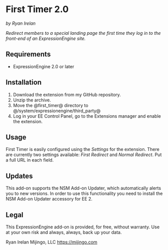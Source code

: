 # First Timer 2.0
_by Ryan Irelan_

_Redirect members to a special landing page the first time they log in to the front-end of an ExpressionEngine site._

## Requirements

* ExpressionEngine 2.0 or later

## Installation

1. Download the extension from my GitHub repository.
2. Unzip the archive.
3. Move the @first_timer@ directory to @/system/expressionengine/third_party@
4. Log in your EE Control Panel, go to the Extensions manager and enable the extension.

## Usage

First Timer is easily configured using the _Settings_ for the extension. There are currently two settings available: _First Redirect_ and _Normal Redirect_. Put a full URL in each field.

## Updates

This add-on supports the NSM Add-on Updater, which automatically alerts you to new versions. In order to use this functionality you need to install the NSM Add-on Updater accessory for EE 2.

## Legal

This ExpressionEngine add-on is provided, for free, without warranty. Use at your own risk and always, always, back up your data.

Ryan Irelan
Mijingo, LLC
https://mijingo.com
